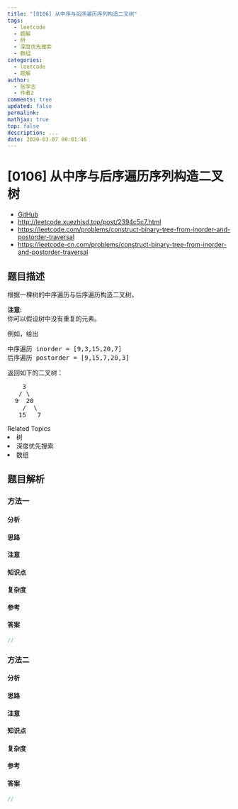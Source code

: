 ```yaml
---
title: "[0106] 从中序与后序遍历序列构造二叉树"
tags:
  - leetcode
  - 题解
  - 树
  - 深度优先搜索
  - 数组
categories:
  - leetcode
  - 题解
author:
  - 张学志
  - 作者2
comments: true
updated: false
permalink:
mathjax: true
top: false
description: ...
date: 2020-03-07 00:01:46
---
```



# [0106] 从中序与后序遍历序列构造二叉树
* [GitHub](https://github.com/algoboy101/LeetCodeCrowdsource/tree/master/_posts/QA/%5B0106%5D%20%E4%BB%8E%E4%B8%AD%E5%BA%8F%E4%B8%8E%E5%90%8E%E5%BA%8F%E9%81%8D%E5%8E%86%E5%BA%8F%E5%88%97%E6%9E%84%E9%80%A0%E4%BA%8C%E5%8F%89%E6%A0%91.md)
* http://leetcode.xuezhisd.top/post/2394c5c7.html
* https://leetcode.com/problems/construct-binary-tree-from-inorder-and-postorder-traversal
* https://leetcode-cn.com/problems/construct-binary-tree-from-inorder-and-postorder-traversal


## 题目描述

<p>根据一棵树的中序遍历与后序遍历构造二叉树。</p>

<p><strong>注意:</strong><br>
你可以假设树中没有重复的元素。</p>

<p>例如，给出</p>

<pre>中序遍历 inorder =&nbsp;[9,3,15,20,7]
后序遍历 postorder = [9,15,7,20,3]</pre>

<p>返回如下的二叉树：</p>

<pre>    3
   / \
  9  20
    /  \
   15   7
</pre>
<div><div>Related Topics</div><div><li>树</li><li>深度优先搜索</li><li>数组</li></div></div>


## 题目解析


### 方法一

#### 分析

#### 思路

#### 注意

#### 知识点

#### 复杂度

#### 参考

#### 答案

```cpp
//
```


### 方法二

#### 分析

#### 思路

#### 注意

#### 知识点

#### 复杂度

#### 参考

#### 答案

```cpp
//
```


